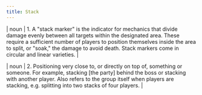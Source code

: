 ```yaml
---
title: Stack
---
```

| noun | 1.  	A "stack marker" is the indicator for mechanics that divide damage evenly between all targets within the designated area. These require a sufficient number of players to position themselves inside the area to split, or "soak," the damage to avoid death. Stack markers come in circular and linear varieties. |

| noun | 2.   Positioning very close to, or directly on top of, something or someone. For example, stacking [the party] behind the boss or stacking with another player. Also refers to the group itself when players are stacking, e.g. splitting into two stacks of four players.	|